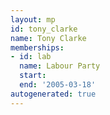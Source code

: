```yaml
---
layout: mp
id: tony_clarke
name: Tony Clarke
memberships:
- id: lab
  name: Labour Party
  start: 
  end: '2005-03-18'
autogenerated: true
---
```

